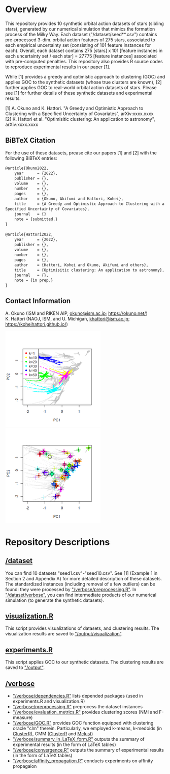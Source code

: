# Overview 
This repository provides 10 synthetic orbital action datasets of stars (sibling stars), generated by our numerical simulation that mimics the formation process of the Milky Way. 
Each dataset ("/dataset/seed**.csv") contains pre-processed 3-dim. orbital action features of 275 stars, associated to each empirical uncertainty set (consisting of 101 feature instances for each). Overall, each dataset contains 275 [stars] x 101 [feature instances in each uncertainty set / each star] = 27775 [feature instances] associated with pre-computed penalties. This repository also provides R source codes to reproduce experimental results in our paper [1]. 

While [1] provides a greedy and optimistic approach to clustering (GOC) and applies GOC to the synthetic datasets (whose true clusters are known), [2] further applies GOC to real-world orbital action datasets of stars. Please see [1] for further details of these synthetic datasets and experimental results. 

[1] A. Okuno and K. Hattori. "A Greedy and Optimistic Approach to Clustering with a Specified Uncertainty of Covariates", arXiv:xxxx.xxxx <br>
[2] K. Hattori et al. "Optimisitic clustering: An application to astronomy", arXiv:xxxx.xxxx <br>

## BiBTeX Citation
For the use of these datasets, prease cite our papers [1] and [2] with the following BiBTeX entries:

```
@article{Okuno2022,
    year      = {2022},
    publisher = {},
    volume    = {},
    number    = {},
    pages     = {},
    author    = {Okuno, Akifumi and Hattori, Kohei},
    title     = {A Greedy and Optimistic Approach to Clustering with a Specified Uncertainty of Covariates},
    journal   = {}
    note = {submitted.}
}

@article{Hattori2022,
    year      = {2022},
    publisher = {},
    volume    = {},
    number    = {},
    pages     = {},
    author    = {Hattori, Kohei and Okuno, Akifumi and others},
    title     = {Optimisitic clustering: An application to astronomy},
    journal   = {},
    note = {in prep.}
}
```

## Contact Information
A. Okuno (ISM and RIKEN AIP, okuno@ism.ac.jp; <a href="https://okuno.net/">https://okuno.net/</a>) <br>
K. Hattori (NAOJ, ISM, and U. Michigan, khattori@ism.ac.jp; <a href="https://koheihattori.github.io/">https://koheihattori.github.io/</a>)

<img src="/output/visualization/seed1.png" width="300"> <img src="/output/visualization/optimistic.png" width="300"> 

# Repository Descriptions

## <a href="https://github.com/oknakfm/GOC/tree/main/dataset">/dataset</a>
You can find 10 datasets "seed1.csv"-"seed10.csv". See [1] (Example 1 in Section 2 and Appendix A) for more detailed description of these datasets. The standardized instances (including removal of a few outliers) can be found: they were processed by <a href="https://github.com/oknakfm/GOC/blob/main/verbose/preprocessing.R">"/verbose/preprocessing.R"</a>. In <a href="https://github.com/oknakfm/GOC/tree/main/dataset/verbose">"/dataset/verbose"</a>, you can find intermediate products of our numerical simulation (to generate the synthetic datasets). 

## <a href="https://github.com/oknakfm/GOC/blob/main/visualization.R">visualization.R</a>
This script provides visualizations of datasets, and clustering results. The visualization results are saved to <a href="https://github.com/oknakfm/GOC/tree/main/output/visualization">"/output/visualization"</a>.

## <a href="https://github.com/oknakfm/GOC/blob/main/experiments.R">experiments.R</a>
This script applies GOC to our synthetic datasets. The clustering results are saved to <a href="https://github.com/oknakfm/GOC/tree/main/output">"/output"</a>. 

## <a href="https://github.com/oknakfm/GOC/tree/main/verbose">/verbose</a>
- <a href="https://github.com/oknakfm/GOC/blob/main/verbose/dependencies.R">"/verbose/dependencies.R"</a> lists depended packages (used in experiments.R and visualization.R)
- <a href="https://github.com/oknakfm/GOC/blob/main/verbose/preprocessing.R">"/verbose/preprocessing.R"</a> preprocess the dataset instances
- <a href="https://github.com/oknakfm/GOC/blob/main/verbose/evaluation_metrics.R">"/verbose/evaluation_metrics.R"</a> provides clustering scores (NMI and F-measure)
- <a href="https://github.com/oknakfm/GOC/blob/main/verbose/GOC.R">"/verbose/GOC.R"</a> provides GOC function equipped with clustering oracle "clm" therein. Particularly, we employed k-means, k-medoids (in <a href="https://cran.r-project.org/web/packages/ClusterR/index.html">ClusterR</a>), GMM (<a href="https://cran.r-project.org/web/packages/ClusterR/index.html">ClusterR</a> and <a href="https://cran.r-project.org/web/packages/mclust/index.html">Mclust</a>)
- <a href="https://github.com/oknakfm/GOC/blob/main/verbose/summary_in_LaTeX_form.R">"/verbose/summary_in_LaTeX_form.R"</a> outputs the summary of experimental results (in the form of LaTeX tables)
- <a href="https://github.com/oknakfm/GOC/blob/main/verbose/convergence.R">"/verbose/convergence.R"</a> outputs the summary of experimental results (in the form of LaTeX tables)
- <a href="https://github.com/oknakfm/GOC/blob/main/verbose/affinity_propagation.R">"/verbose/affinity_propagation.R"</a> conducts experiments on affinity propagaion
